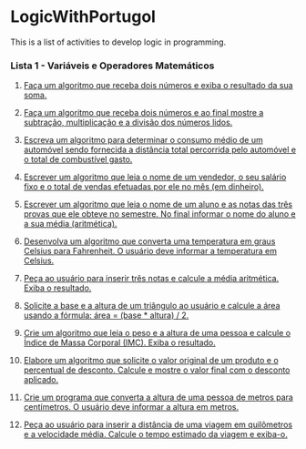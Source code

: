 # LogicWithPortugol
This is a list of activities to develop logic in programming.

### Lista 1 - Variáveis e Operadores Matemáticos

1. [Faça um algoritmo que receba dois números e exiba o resultado da sua soma.](list01/atv01.por)

2. [Faça um algoritmo que receba dois números e ao final mostre a subtração, multiplicação e a
divisão dos números lidos.](list01/atv02.por)

3. [Escreva um algoritmo para determinar o consumo médio de um automóvel sendo fornecida
a distância total percorrida pelo automóvel e o total de combustível gasto.](list01/atv03.por)

4. [Escrever um algoritmo que leia o nome de um vendedor, o seu salário fixo e o total de
vendas efetuadas por ele no mês (em dinheiro).](list01/atv04.por)

5. [Escrever um algoritmo que leia o nome de um aluno e as notas das três provas que ele
obteve no semestre. No final informar o nome do aluno e a sua média (aritmética).](list01/atv05.por)

6. [Desenvolva um algoritmo que converta uma temperatura em graus Celsius para Fahrenheit.
O usuário deve informar a temperatura em Celsius.](list01/atv06.por)

7. [Peça ao usuário para inserir três notas e calcule a média aritmética. Exiba o resultado.](list01/atv07.por)
    
8. [Solicite a base e a altura de um triângulo ao usuário e calcule a área usando a fórmula: área
= (base * altura) / 2.](list01/atv08.por)

9. [Crie um algoritmo que leia o peso e a altura de uma pessoa e calcule o Índice de Massa
Corporal (IMC). Exiba o resultado.](list01/atv09.por)

10. [Elabore um algoritmo que solicite o valor original de um produto e o percentual de
desconto. Calcule e mostre o valor final com o desconto aplicado.](list01/atv10.por)

11. [Crie um programa que converta a altura de uma pessoa de metros para centímetros. O
usuário deve informar a altura em metros.](list01/atv11.por)

12. [Peça ao usuário para inserir a distância de uma viagem em quilômetros e a velocidade
média. Calcule o tempo estimado da viagem e exiba-o.](list01/atv12.por)

